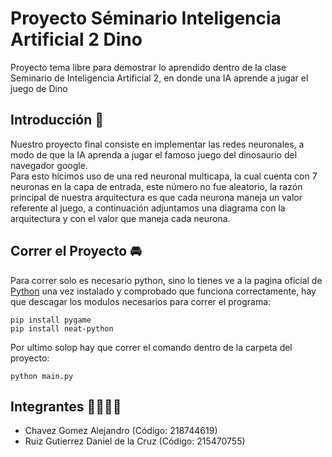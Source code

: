 # Proyecto Séminario Inteligencia Artificial 2 Dino
Proyecto tema libre para demostrar lo aprendido dentro de la clase Seminario de Inteligencia Artificial 2, en donde una IA aprende a jugar el juego de Dino

## Introducción 🚀
Nuestro proyecto final consiste en implementar las redes neuronales, a modo de que la IA aprenda a jugar el famoso juego del dinosaurio del navegador google. <br>
Para esto hicimos uso de una red neuronal multicapa, la cual cuenta con 7 neuronas en la capa de entrada, este número no fue aleatorio, la razón principal de nuestra arquitectura es que cada neurona maneja un valor referente al juego, a continuación adjuntamos una diagrama con la arquitectura y con el valor que maneja cada neurona.

## Correr el Proyecto 🚘
Para correr solo es necesario python, sino lo tienes ve a la pagina oficial de <a href="https://www.python.org/" target="_blank">Python</a> una vez instalado y comprobado que funciona correctamente, hay que descagar los modulos necesarios para correr el programa:
```
pip install pygame
pip install neat-python   
```
Por ultimo solop hay que correr el comando dentro de la carpeta del proyecto:
```
python main.py   
```
## Integrantes 👨‍🚀👨‍🚀
- Chavez Gomez Alejandro (Código: 218744619)
- Ruiz Gutierrez Daniel de la Cruz (Código: 215470755)
